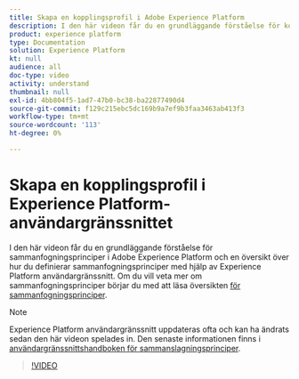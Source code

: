 ```yaml
---
title: Skapa en kopplingsprofil i Adobe Experience Platform
description: I den här videon får du en grundläggande förståelse för kopplingsprofiler inom Adobe Experience Platform och en översikt över hur du definierar kopplingsprofiler med hjälp av Experience Platform användargränssnitt.
product: experience platform
type: Documentation
solution: Experience Platform
kt: null
audience: all
doc-type: video
activity: understand
thumbnail: null
exl-id: 4bb804f5-1ad7-47b0-bc38-ba22877490d4
source-git-commit: f129c215ebc5dc169b9a7ef9b3faa3463ab413f3
workflow-type: tm+mt
source-wordcount: '113'
ht-degree: 0%

---
```


# Skapa en kopplingsprofil i Experience Platform-användargränssnittet

I den här videon får du en grundläggande förståelse för sammanfogningsprinciper i Adobe Experience Platform och en översikt över hur du definierar sammanfogningsprinciper med hjälp av Experience Platform användargränssnitt. Om du vill veta mer om sammanfogningsprinciper börjar du med att läsa översikten [för sammanfogningsprinciper](../merge-policies/overview.md).

>[!NOTE]
>
>Experience Platform användargränssnitt uppdateras ofta och kan ha ändrats sedan den här videon spelades in. Den senaste informationen finns i [användargränssnittshandboken för sammanslagningsprinciper](../merge-policies/ui-guide.md).

>[!VIDEO](https://video.tv.adobe.com/v/330433?quality=12&learn=on&captions=eng)
